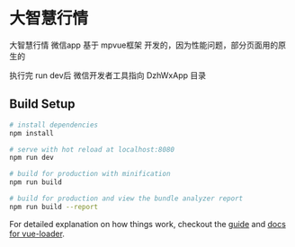 # 大智慧行情 

大智慧行情 微信app 基于 mpvue框架 开发的，因为性能问题，部分页面用的原生的

执行完 run dev后 微信开发者工具指向 DzhWxApp 目录

> 

## Build Setup

``` bash
# install dependencies
npm install

# serve with hot reload at localhost:8080
npm run dev

# build for production with minification
npm run build

# build for production and view the bundle analyzer report
npm run build --report
```

For detailed explanation on how things work, checkout the [guide](http://vuejs-templates.github.io/webpack/) and [docs for vue-loader](http://vuejs.github.io/vue-loader).
